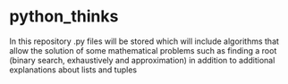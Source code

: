 # python_thinks

In this repository .py files will be stored which will include algorithms that allow the solution of some mathematical problems such as finding a root (binary search, exhaustively and approximation) in addition to additional explanations about lists and tuples
